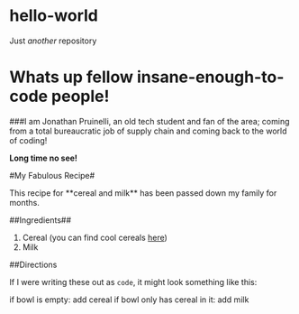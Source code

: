 # hello-world
Just _another_ repository 


# Whats up fellow insane-enough-to-code people!

###I am Jonathan Pruinelli, an old tech student and fan of the area; coming from a total bureaucratic job of supply chain and coming back to the world of coding! 

**Long time no see!**

#My Fabulous Recipe#

<p>This recipe for **cereal and milk** has been passed down my family for months.</p>

##Ingredients##

1. Cereal (you can find cool cereals [here]("www.example.com/coolcereals"))
2. Milk


##Directions

If I were writing these out as `code`, it might look something like this:

if bowl is empty:
    add cereal
if bowl only has cereal in it:
    add milk
